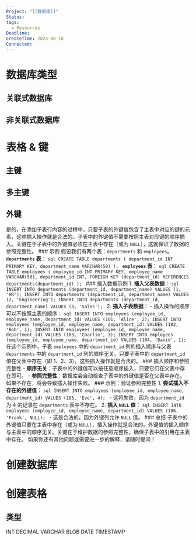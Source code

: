 ```yaml
---
Project: "[[数据库]]"
Status: 
tags:
  - Resources
Deadline: 
CreateTime: 2024-06-18
Connected:
---
```


# 数据库类型
## 关联式数据库
## 非关联式数据库
# 表格 & 键
## 主键
## 多主键
## 外键
是的，在添加子表行内容的过程中，只要子表的外键值包含了主表中对应的键的元素，这些插入操作就是合法的。子表中的外键值不需要按照主表对应键的顺序插入。关键在于子表中的外键值必须在主表中存在（或为 `NULL`），这就保证了数据的参照完整性。 ### 示例 假设我们有两个表：`departments` 和 `employees`。 **`departments` 表**： ```sql CREATE TABLE departments ( department_id INT PRIMARY KEY, department_name VARCHAR(50) ); ``` **`employees` 表**： ```sql CREATE TABLE employees ( employee_id INT PRIMARY KEY, employee_name VARCHAR(50), department_id INT, FOREIGN KEY (department_id) REFERENCES departments(department_id) ); ``` ### 插入数据示例 1. **插入父表数据**： ```sql INSERT INTO departments (department_id, department_name) VALUES (1, 'HR'); INSERT INTO departments (department_id, department_name) VALUES (2, 'Engineering'); INSERT INTO departments (department_id, department_name) VALUES (3, 'Sales'); ``` 2. **插入子表数据**： - 插入操作的顺序可以不按照主表的顺序： ```sql INSERT INTO employees (employee_id, employee_name, department_id) VALUES (101, 'Alice', 2); INSERT INTO employees (employee_id, employee_name, department_id) VALUES (102, 'Bob', 1); INSERT INTO employees (employee_id, employee_name, department_id) VALUES (103, 'Charlie', 3); INSERT INTO employees (employee_id, employee_name, department_id) VALUES (104, 'David', 1); ``` 在这个示例中，子表 `employees` 中的 `department_id` 列的插入顺序与父表 `departments` 中的 `department_id` 列的顺序无关。只要子表中的 `department_id` 值在父表中存在（即 1、2、3），这些插入操作就是合法的。 ### 插入顺序和参照完整性 - **顺序无关**：子表中的外键值可以按任意顺序插入，只要它们在父表中存在即可。 - **参照完整性**：数据库会自动检查子表中的外键值是否在父表中存在。如果不存在，将会导致插入操作失败。 ### 示例：验证参照完整性 1. **尝试插入不存在的外键值**： ```sql INSERT INTO employees (employee_id, employee_name, department_id) VALUES (105, 'Eve', 4); ``` - 这将失败，因为 `department_id` 为 4 的记录在 `departments` 表中不存在。 2. **插入 `NULL` 值**： ```sql INSERT INTO employees (employee_id, employee_name, department_id) VALUES (106, 'Frank', NULL); ``` - 这是合法的，因为外键列允许 `NULL` 值。 ### 总结 子表中的外键值只要在主表中存在（或为 `NULL`），插入操作就是合法的。外键值的插入顺序与主表中的顺序无关。关键在于维护数据的参照完整性，确保子表中的引用在主表中存在。 如果你还有其他问题或需要进一步的解释，请随时提问！
# 创建数据库
# 创建表格
## 类型
INT 
DECIMAL
VARCHAR
BLOB
DATE
TIMESTAMP